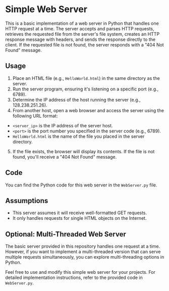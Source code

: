 # Simple Web Server

This is a basic implementation of a web server in Python that handles one HTTP request at a time. The server accepts and parses HTTP requests, retrieves the requested file from the server's file system, creates an HTTP response message with headers, and sends the response directly to the client. If the requested file is not found, the server responds with a "404 Not Found" message.

## Usage

1. Place an HTML file (e.g., `HelloWorld.html`) in the same directory as the server.
2. Run the server program, ensuring it's listening on a specific port (e.g., 6789).
3. Determine the IP address of the host running the server (e.g., 128.238.251.26).
4. From another host, open a web browser and access the server using the following URL format:
   

- `<server_ip>` is the IP address of the server host.
- `<port>` is the port number you specified in the server code (e.g., 6789).
- `HelloWorld.html` is the name of the file you placed in the server directory.

5. If the file exists, the browser will display its contents. If the file is not found, you'll receive a "404 Not Found" message.

## Code

You can find the Python code for this web server in the `WebServer.py` file.

## Assumptions

- This server assumes it will receive well-formatted GET requests.
- It only handles requests for single HTML objects on the Internet.

## Optional: Multi-Threaded Web Server

The basic server provided in this repository handles one request at a time. However, if you want to implement a multi-threaded version that can serve multiple requests simultaneously, you can explore multi-threading options in Python.

Feel free to use and modify this simple web server for your projects. For detailed implementation instructions, refer to the provided code in `WebServer.py`.
